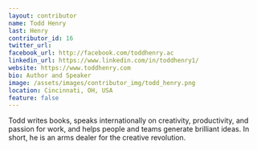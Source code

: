 ```yaml
---
layout: contributor
name: Todd Henry
last: Henry
contributor_id: 16
twitter_url: 
facebook_url: http://facebook.com/toddhenry.ac
linkedin_url: https://www.linkedin.com/in/toddhenry1/
website: https://www.toddhenry.com
bio: Author and Speaker
image: /assets/images/contributor_img/todd_henry.png
location: Cincinnati, OH, USA
feature: false
---
```


Todd writes books, speaks internationally on creativity, productivity, and passion for work, and helps people and teams generate brilliant ideas. In short, he is an arms dealer for the creative revolution.